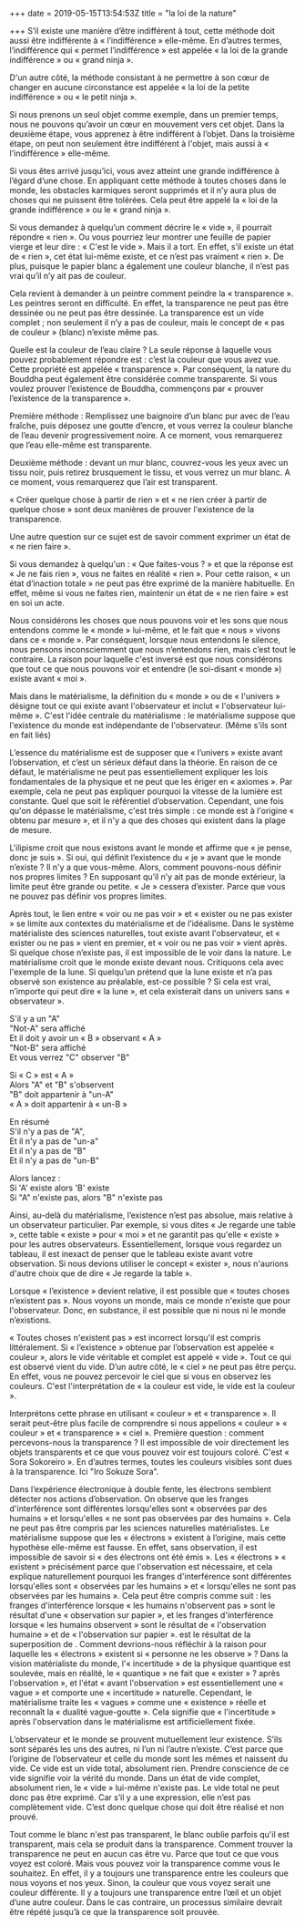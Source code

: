 +++
date = 2019-05-15T13:54:53Z
title = "la loi de la nature"

+++ 
S’il existe une manière d’être indifférent à tout, cette méthode doit aussi être indifférente à « l’indifférence » elle-même. En d’autres termes, l’indifférence qui « permet l’indifférence » est appelée « la loi de la grande indifférence » ou « grand ninja ».   
   
D'un autre côté, la méthode consistant à ne permettre à son cœur de changer en aucune circonstance est appelée « la loi de la petite indifférence » ou « le petit ninja ».   
   
Si nous prenons un seul objet comme exemple, dans un premier temps, nous ne pouvons qu’avoir un cœur en mouvement vers cet objet. Dans la deuxième étape, vous apprenez à être indifférent à l’objet. Dans la troisième étape, on peut non seulement être indifférent à l'objet, mais aussi à « l'indifférence » elle-même.   
   
Si vous êtes arrivé jusqu’ici, vous avez atteint une grande indifférence à l’égard d’une chose. En appliquant cette méthode à toutes choses dans le monde, les obstacles karmiques seront supprimés et il n’y aura plus de choses qui ne puissent être tolérées. Cela peut être appelé la « loi de la grande indifférence » ou le « grand ninja ».   
   
Si vous demandez à quelqu’un comment décrire le « vide », il pourrait répondre « rien ». Ou vous pourriez leur montrer une feuille de papier vierge et leur dire : « C'est le vide ». Mais il a tort. En effet, s’il existe un état de « rien », cet état lui-même existe, et ce n’est pas vraiment « rien ». De plus, puisque le papier blanc a également une couleur blanche, il n’est pas vrai qu’il n’y ait pas de couleur.   
   
Cela revient à demander à un peintre comment peindre la « transparence ». Les peintres seront en difficulté. En effet, la transparence ne peut pas être dessinée ou ne peut pas être dessinée. La transparence est un vide complet ; non seulement il n’y a pas de couleur, mais le concept de « pas de couleur » (blanc) n’existe même pas.   
   
Quelle est la couleur de l’eau claire ? La seule réponse à laquelle vous pouvez probablement répondre est : c’est la couleur que vous avez vue. Cette propriété est appelée « transparence ». Par conséquent, la nature du Bouddha peut également être considérée comme transparente. Si vous voulez prouver l’existence de Bouddha, commençons par « prouver l’existence de la transparence ».   
   
Première méthode : Remplissez une baignoire d’un blanc pur avec de l’eau fraîche, puis déposez une goutte d’encre, et vous verrez la couleur blanche de l’eau devenir progressivement noire. A ce moment, vous remarquerez que l’eau elle-même est transparente.   
   
Deuxième méthode : devant un mur blanc, couvrez-vous les yeux avec un tissu noir, puis retirez brusquement le tissu, et vous verrez un mur blanc. A ce moment, vous remarquerez que l’air est transparent.   
   
« Créer quelque chose à partir de rien » et « ne rien créer à partir de quelque chose » sont deux manières de prouver l'existence de la transparence.   
   
Une autre question sur ce sujet est de savoir comment exprimer un état de « ne rien faire ».   
   
Si vous demandez à quelqu'un : « Que faites-vous ? » et que la réponse est « Je ne fais rien », vous ne faites en réalité « rien ». Pour cette raison, « un état d’inaction totale » ne peut pas être exprimé de la manière habituelle. En effet, même si vous ne faites rien, maintenir un état de « ne rien faire » est en soi un acte.   
   
Nous considérons les choses que nous pouvons voir et les sons que nous entendons comme le « monde » lui-même, et le fait que « nous » vivons dans ce « monde ». Par conséquent, lorsque nous entendons le silence, nous pensons inconsciemment que nous n’entendons rien, mais c’est tout le contraire. La raison pour laquelle c'est inversé est que nous considérons que tout ce que nous pouvons voir et entendre (le soi-disant « monde ») existe avant « moi ».   
   
Mais dans le matérialisme, la définition du « monde » ou de « l'univers » désigne tout ce qui existe avant l'observateur et inclut « l'observateur lui-même ». C'est l'idée centrale du matérialisme : le matérialisme suppose que l'existence du monde est indépendante de l'observateur. (Même s'ils sont en fait liés)   
   
L’essence du matérialisme est de supposer que « l’univers » existe avant l’observation, et c’est un sérieux défaut dans la théorie. En raison de ce défaut, le matérialisme ne peut pas essentiellement expliquer les lois fondamentales de la physique et ne peut que les ériger en « axiomes ». Par exemple, cela ne peut pas expliquer pourquoi la vitesse de la lumière est constante. Quel que soit le référentiel d’observation. Cependant, une fois qu'on dépasse le matérialisme, c'est très simple : ce monde est à l'origine « obtenu par mesure », et il n'y a que des choses qui existent dans la plage de mesure.   
   
L'ilipisme croit que nous existons avant le monde et affirme que « je pense, donc je suis ». Si oui, qui définit l’existence du « je » avant que le monde n’existe ? Il n'y a que vous-même. Alors, comment pouvons-nous définir nos propres limites ? En supposant qu’il n’y ait pas de monde extérieur, la limite peut être grande ou petite. « Je » cessera d’exister. Parce que vous ne pouvez pas définir vos propres limites.   
   
Après tout, le lien entre « voir ou ne pas voir » et « exister ou ne pas exister » se limite aux contextes du matérialisme et de l’idéalisme. Dans le système matérialiste des sciences naturelles, tout existe avant l'observateur, et « exister ou ne pas » vient en premier, et « voir ou ne pas voir » vient après. Si quelque chose n’existe pas, il est impossible de le voir dans la nature. Le matérialisme croit que le monde existe devant nous. Critiquons cela avec l'exemple de la lune. Si quelqu’un prétend que la lune existe et n’a pas observé son existence au préalable, est-ce possible ? Si cela est vrai, n’importe qui peut dire « la lune », et cela existerait dans un univers sans « observateur ».   
   
S'il y a un "A"     
"Not-A" sera affiché   
Et il doit y avoir un « B » observant « A »   
"Not-B" sera affiché   
Et vous verrez "C" observer "B"   
   
Si « C » est « A »   
Alors "A" et "B" s'observent   
"B" doit appartenir à "un-A"   
« A » doit appartenir à « un-B »   
   
En résumé   
S'il n'y a pas de "A",   
Et il n'y a pas de "un-a"   
Et il n'y a pas de "B"   
Et il n'y a pas de "un-B"   
   
Alors lancez :   
Si 'A' existe alors 'B' existe   
Si "A" n'existe pas, alors "B" n'existe pas   
   
Ainsi, au-delà du matérialisme, l’existence n’est pas absolue, mais relative à un observateur particulier. Par exemple, si vous dites « Je regarde une table », cette table « existe » pour « moi » et ne garantit pas qu'elle « existe » pour les autres observateurs. Essentiellement, lorsque vous regardez un tableau, il est inexact de penser que le tableau existe avant votre observation. Si nous devions utiliser le concept « exister », nous n'aurions d'autre choix que de dire « Je regarde la table ».   
   
Lorsque « l’existence » devient relative, il est possible que « toutes choses n’existent pas ». Nous voyons un monde, mais ce monde n'existe que pour l'observateur. Donc, en substance, il est possible que ni nous ni le monde n’existions.   
   
« Toutes choses n'existent pas » est incorrect lorsqu'il est compris littéralement. Si « l’existence » obtenue par l’observation est appelée « couleur », alors le vide véritable et complet est appelé « vide ». Tout ce qui est observé vient du vide. D’un autre côté, le « ciel » ne peut pas être perçu. En effet, vous ne pouvez percevoir le ciel que si vous en observez les couleurs. C'est l'interprétation de « la couleur est vide, le vide est la couleur ».   
   
Interprétons cette phrase en utilisant « couleur » et « transparence ». Il serait peut-être plus facile de comprendre si nous appelions « couleur » « couleur » et « transparence » « ciel ». Première question : comment percevons-nous la transparence ? Il est impossible de voir directement les objets transparents et ce que vous pouvez voir est toujours coloré. C'est « Sora Sokoreiro ». En d’autres termes, toutes les couleurs visibles sont dues à la transparence. Ici "Iro Sokuze Sora".   
   
Dans l’expérience électronique à double fente, les électrons semblent détecter nos actions d’observation. On observe que les franges d'interférence sont différentes lorsqu'elles sont « observées par des humains » et lorsqu'elles « ne sont pas observées par des humains ». Cela ne peut pas être compris par les sciences naturelles matérialistes. Le matérialisme suppose que les « électrons » existent à l’origine, mais cette hypothèse elle-même est fausse. En effet, sans observation, il est impossible de savoir si « des électrons ont été émis ». Les « électrons » « existent » précisément parce que l'observation est nécessaire, et cela explique naturellement pourquoi les franges d'interférence sont différentes lorsqu'elles sont « observées par les humains » et « lorsqu'elles ne sont pas observées par les humains ». Cela peut être compris comme suit : les franges d'interférence lorsque « les humains n'observent pas » sont le résultat d'une « observation sur papier », et les franges d'interférence lorsque « les humains observent » sont le résultat de « l'observation humaine » et de « l'observation sur papier ». est le résultat de la superposition de . Comment devrions-nous réfléchir à la raison pour laquelle les « électrons » existent si « personne ne les observe » ? Dans la vision matérialiste du monde, l'« incertitude » de la physique quantique est soulevée, mais en réalité, le « quantique » ne fait que « exister » ? après l'observation », et l'état « avant l'observation » est essentiellement une « vague » et comporte une « incertitude » naturelle. Cependant, le matérialisme traite les « vagues » comme une « existence » réelle et reconnaît la « dualité vague-goutte ». Cela signifie que « l'incertitude » après l'observation dans le matérialisme est artificiellement fixée.   
   
L’observateur et le monde se prouvent mutuellement leur existence. S’ils sont séparés les uns des autres, ni l’un ni l’autre n’existe. C’est parce que l’origine de l’observateur et celle du monde sont les mêmes et naissent du vide. Ce vide est un vide total, absolument rien. Prendre conscience de ce vide signifie voir la vérité du monde. Dans un état de vide complet, absolument rien, le « vide » lui-même n'existe pas. Le vide total ne peut donc pas être exprimé. Car s’il y a une expression, elle n’est pas complètement vide. C’est donc quelque chose qui doit être réalisé et non prouvé.   
   
Tout comme le blanc n'est pas transparent, le blanc oublie parfois qu'il est transparent, mais cela se produit dans la transparence. Comment trouver la transparence ne peut en aucun cas être vu. Parce que tout ce que vous voyez est coloré. Mais vous pouvez voir la transparence comme vous le souhaitez. En effet, il y a toujours une transparence entre les couleurs que nous voyons et nos yeux. Sinon, la couleur que vous voyez serait une couleur différente. Il y a toujours une transparence entre l’œil et un objet d’une autre couleur. Dans le cas contraire, un processus similaire devrait être répété jusqu’à ce que la transparence soit prouvée.